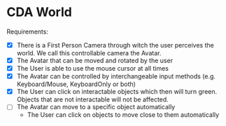 # CDA World

Requirements:

- [x] There is a First Person Camera through witch the user perceives the world. We call this controllable camera the Avatar.
- [x] The Avatar that can be moved and rotated by the user
- [x] The User is able to use the mouse cursor at all times
- [x] The Avatar can be controlled by interchangeable input methods (e.g. Keyboard/Mouse, KeyboardOnly or both)
- [x] The User can click on interactable objects which then will turn green. Objects that are not interactable will not be affected.
- [ ] The Avatar can move to a specific object automatically
    - The User can click on objects to move close to them automatically